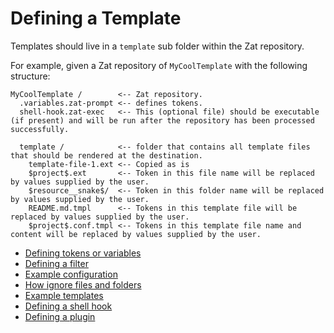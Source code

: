 # Defining a Template

Templates should live in a `template` sub folder within the Zat repository.

For example, given a Zat repository of `MyCoolTemplate` with the following structure:

```
MyCoolTemplate /        <-- Zat repository.
  .variables.zat-prompt <-- defines tokens.
  shell-hook.zat-exec   <-- This (optional file) should be executable (if present) and will be run after the repository has been processed successfully.

  template /            <-- folder that contains all template files that should be rendered at the destination.
    template-file-1.ext <-- Copied as is
    $project$.ext       <-- Token in this file name will be replaced by values supplied by the user.
    $resource__snake$/  <-- Token in this folder name will be replaced by values supplied by the user.
    README.md.tmpl      <-- Tokens in this template file will be replaced by values supplied by the user.
    $project$.conf.tmpl <-- Tokens in this template file name and content will be replaced by values supplied by the user.
```

- [Defining tokens or variables](defining-a-template/defining-tokens.md)
- [Defining a filter](defining-a-template/structure-of-a-filter.md)
- [Example configuration](defining-a-template/example-configuration.md)
- [How ignore files and folders](defining-a-template/how-to-ignore-files-and-folders.md)
- [Example templates](defining-a-template/example-templates.md)
- [Defining a shell hook](defining-a-template/shell-hooks.md)
- [Defining a plugin](defining-a-template/plugins.md)
